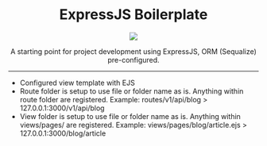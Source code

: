 <div align="center">
  <h1>ExpressJS Boilerplate</h1>
  <a href="https://skillicons.dev">
    <img src="https://skillicons.dev/icons?i=js,nodejs,expressjs,sequelize" />
  </a>

  <p>A starting point for project development using ExpressJS, ORM (Sequalize) pre-configured.</p>
</div>
<hr>

- Configured view template with EJS
- Route folder is setup to use file or folder name as is. Anything within route folder are registered.
    Example: routes/v1/api/blog > 127.0.0.1:3000/v1/api/blog
- View folder is setup to use file or folder name as is. Anything within views/pages/ are registered.
    Example: views/pages/blog/article.ejs > 127.0.0.1:3000/blog/article
